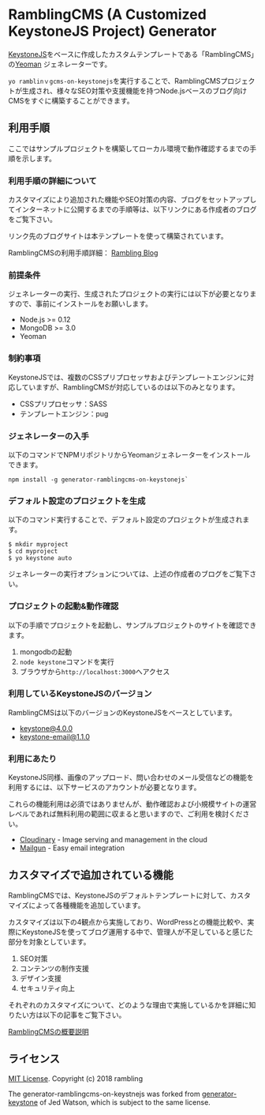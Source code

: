 # RamblingCMS (A Customized KeystoneJS Project) Generator

[KeystoneJS](http://keystonejs.com)をベースに作成したカスタムテンプレートである「RamblingCMS」の[Yeoman](http://yeoman.io) ジェネレーターです。

`yo ramblinｖgcms-on-keystonejs`を実行することで、RamblingCMSプロジェクトが生成され、様々なSEO対策や支援機能を持つNode.jsベースのブログ向けCMSをすぐに構築することができます。

## 利用手順

ここではサンプルプロジェクトを構築してローカル環境で動作確認するまでの手順を示します。

### 利用手順の詳細について
カスタマイズにより追加された機能やSEO対策の内容、ブログをセットアップしてインターネットに公開するまでの手順等は、以下リンクにある作成者のブログをご覧下さい。

リンク先のブログサイトは本テンプレートを使って構築されています。

RamblingCMSの利用手順詳細： [Rambling Blog](https://www.rambling.tokyo/blog/post/ramblingcms)


### 前提条件
ジェネレーターの実行、生成されたプロジェクトの実行には以下が必要となりますので、事前にインストールをお願いします。
- Node.js >= 0.12
- MongoDB >= 3.0
- Yeoman 

### 制約事項
KeystoneJSでは、複数のCSSプリプロセッサおよびテンプレートエンジンに対応していますが、RamblingCMSが対応しているのは以下のみとなります。
- CSSプリプロセッサ：SASS
- テンプレートエンジン：pug

### ジェネレーターの入手
以下のコマンドでNPMリポジトリからYeomanジェネレーターをインストールできます。
```
npm install -g generator-ramblingcms-on-keystonejs`
```

### デフォルト設定のプロジェクトを生成
以下のコマンド実行することで、デフォルト設定のプロジェクトが生成されます。
```
$ mkdir myproject
$ cd myproject
$ yo keystone auto
```
ジェネレーターの実行オプションについては、上述の作成者のブログをご覧下さい。


### プロジェクトの起動&動作確認
以下の手順でプロジェクトを起動し、サンプルプロジェクトのサイトを確認できます。
1. mongodbの起動
1. `node keystone`コマンドを実行
1. ブラウザから`http://localhost:3000`へアクセス


### 利用しているKeystoneJSのバージョン
RamblingCMSは以下のバージョンのKeystoneJSをベースとしています。
- [keystone@4.0.0](https://github.com/keystonejs/keystone/releases/)
- keystone-email@1.1.0


### 利用にあたり
KeystoneJS同様、画像のアップロード、問い合わせのメール受信などの機能を利用するには、以下サービスのアカウントが必要となります。

これらの機能利用は必須ではありませんが、動作確認および小規模サイトの運営レベルであれば無料利用の範囲に収まると思いますので、ご利用を検討ください。

* [Cloudinary](https://cloudinary.com/users/register/free) - Image serving and management in the cloud
* [Mailgun](https://app.mailgun.com/signup) - Easy email integration


## カスタマイズで追加されている機能
RamblingCMSでは、KeystoneJSのデフォルトテンプレートに対して、カスタマイズによって各種機能を追加しています。

カスタマイズは以下の4観点から実施しており、WordPressとの機能比較や、実際にKeystoneJSを使ってブログ運用する中で、管理人が不足していると感じた部分を対象としています。

1. SEO対策
1. コンテンツの制作支援
1. デザイン支援
1. セキュリティ向上

それぞれのカスタマイズについて、どのような理由で実施しているかを詳細に知りたい方は以下の記事をご覧下さい。

[RamblingCMSの概要説明](https://www.rambling.tokyo/blog/post/ramblingcms)


## ライセンス
[MIT License](http://en.wikipedia.org/wiki/MIT_License). Copyright (c) 2018 rambling

The generator-ramblingcms-on-keystnejs was forked from [generator-keystone](https://github.com/keystonejs/generator-keystone) of Jed Watson, which is subject to the same license.





